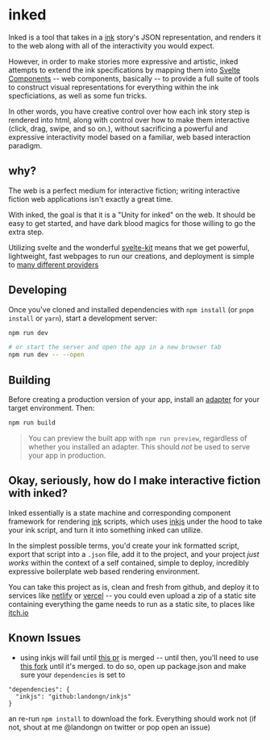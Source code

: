 # inked
Inked is a tool that takes in a [ink](https://www.inklestudios.com/ink/) story's JSON representation, and renders it to the web along with all of the interactivity you would expect. 

However, in order to make stories more expressive and artistic, inked attempts to extend the ink specifications by mapping them into [Svelte Components](https://svelte.dev) -- web components, basically -- to provide a full suite of tools to construct visual representations for everything within the ink specficiations, as well as some fun tricks. 

In other words, you have creative control over how each ink story step is rendered into html, along with control over how to make them interactive (click, drag, swipe, and so on.), without sacrificing a powerful and expressive interactivity model based on a familiar, web based interaction paradigm.

## why?
The web is a perfect medium for interactive fiction; writing interactive fiction web applications isn't exactly a great time. 

With inked, the goal is that it is a "Unity for inked" on the web.  It should be easy to get started, and have dark blood magics for those willing to go the extra step.  

Utilizing svelte and the wonderful [svelte-kit](https://kit.svelte.dev) means that we get powerful, lightweight, fast webpages to run our creations, and deployment is simple to [many different providers](https://kit.svelte.dev/docs#adapters)

## Developing 

Once you've cloned and installed dependencies with `npm install` (or `pnpm install` or `yarn`), start a development server:

```bash
npm run dev

# or start the server and open the app in a new browser tab
npm run dev -- --open
```

## Building

Before creating a production version of your app, install an [adapter](https://kit.svelte.dev/docs#adapters) for your target environment. Then:

```bash
npm run build
```

> You can preview the built app with `npm run preview`, regardless of whether you installed an adapter. This should _not_ be used to serve your app in production.

## Okay, seriously, how do I make interactive fiction with inked?

Inked essentially is a state machine and corresponding component framework for rendering [ink](https://www.inklestudios.com/ink/) scripts, which uses [inkjs]() under the hood to take your ink script, and turn it into something inked can utilize. 

In the simplest possible terms, you'd create your ink formatted script, export that script into a `.json` file, add it to the project, and your project *just works* within the context of a self contained, simple to deploy, incredibly expressive boilerplate web based rendering environment. 

You can take this project as is, clean and fresh from github, and deploy it to services like [netlify](https://netlify.com) or [vercel](https://netlify.com) -- you could even upload a zip of a static site containing everything the game needs to run as a static site, to places like [itch.io](https://itch.io)


## Known Issues
- using inkjs will fail until [this pr](https://github.com/y-lohse/inkjs/pull/903) is merged -- until then, you'll need to use [this fork](https://github.com/landongn/inkjs) until it's merged. to do so, open up package.json and make sure your `dependencies` is set to
```
"dependencies": {
  "inkjs": "github:landongn/inkjs"
}
```

an re-run `npm install` to download the fork. Everything should work not (if not, shout at me @landongn on twitter or pop open an issue)

